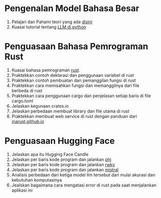 # Pengenalan Model Bahasa Besar

1. Pelajari dan Pahami teori yang ada [disini](https://rpradeepmenon.medium.com/introduction-to-large-language-models-and-the-transformer-architecture-534408ed7e61)
2. Kuasai tutorial tentang [LLM di python](https://huggingface.co/docs/transformers/llm_tutorial)

# Penguasaan Bahasa Pemrograman Rust
1. Kuasai bahasa pemrograman [rust](https://www.tutorialspoint.com/rust/rust_quick_guide.htm). 
2. Praktekkan contoh deklarasi dan penggunaan variabel di rust
3. Praktekkan contoh pembuatan dan pemanggilan fungsi di rust
4. Praktekkan cara memisahkan fungsi dan memanggilnya dari file berbeda di rust
5. Praktekkan cara penggunaan cargo dan penjelasan setiap baris di file cargo.toml
6. Jelaskan kegunaan crates.io
7. Jelaskan perbedaan membuat library dan file utama di rust
8. Praktekkan membuat web service di rust dengan panduan dari [inarust.github.io](https://inarust.github.io/)


# Penguasaan Hugging Face

1. Jelaskan apa itu Hugging Face Candle
2. Jelaskan per baris kode program dan jalankan [phi](https://github.com/mymyid/phi)
3. Jelaskan per baris kode program dan jalankan [rwkv](https://github.com/mymyid/rwkv)
4. Jelaskan per baris kode program dan jalankan [mistral](https://github.com/mymyid/mistral)
5. Analisis perbedaan dari ketiga model llm tersebut dari mulai akurasi dan kebutuhan komputasinya
6. Jealskan bagaimana cara mengatasi error di rust pada saat menjalankan aplikasi ini
